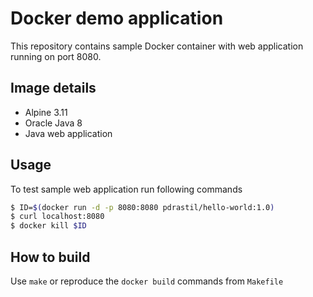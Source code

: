 # Docker demo application

This repository contains sample Docker container with web application running on port 8080.

## Image details

- Alpine 3.11
- Oracle Java 8
- Java web application

## Usage

To test sample web application run following commands

```sh
$ ID=$(docker run -d -p 8080:8080 pdrastil/hello-world:1.0)
$ curl localhost:8080
$ docker kill $ID
```

## How to build

Use `make` or reproduce the `docker build` commands from `Makefile`
